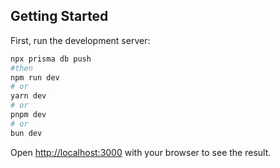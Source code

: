 
## Getting Started

First, run the development server:

```bash
npx prisma db push 
#then 
npm run dev
# or
yarn dev
# or
pnpm dev
# or
bun dev
```

Open [http://localhost:3000](http://localhost:3000) with your browser to see the result.
